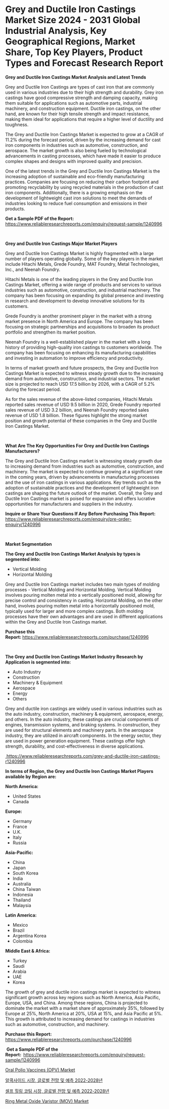 <p><h1>Grey and Ductile Iron Castings Market Size 2024 - 2031 Global Industrial Analysis, Key Geographical Regions, Market Share, Top Key Players, Product Types and Forecast Research Report</h1></p><p><strong>Grey and Ductile Iron Castings Market Analysis and Latest Trends</strong></p>
<p><p>Grey and Ductile Iron Castings are types of cast iron that are commonly used in various industries due to their high strength and durability. Grey iron castings have good compressive strength and damping capacity, making them suitable for applications such as automotive parts, industrial machinery, and construction equipment. Ductile iron castings, on the other hand, are known for their high tensile strength and impact resistance, making them ideal for applications that require a higher level of ductility and toughness.</p><p>The Grey and Ductile Iron Castings Market is expected to grow at a CAGR of 11.2% during the forecast period, driven by the increasing demand for cast iron components in industries such as automotive, construction, and aerospace. The market growth is also being fueled by technological advancements in casting processes, which have made it easier to produce complex shapes and designs with improved quality and precision.</p><p>One of the latest trends in the Grey and Ductile Iron Castings Market is the increasing adoption of sustainable and eco-friendly manufacturing practices. Companies are focusing on reducing their carbon footprint and promoting recyclability by using recycled materials in the production of cast iron components. Additionally, there is a growing emphasis on the development of lightweight cast iron solutions to meet the demands of industries looking to reduce fuel consumption and emissions in their products.</p></p>
<p><strong>Get a Sample PDF of the Report:&nbsp;</strong> <a href="https://www.reliableresearchreports.com/enquiry/request-sample/1240996">https://www.reliableresearchreports.com/enquiry/request-sample/1240996</a></p>
<p>&nbsp;</p>
<p><strong>Grey and Ductile Iron Castings Major Market Players</strong></p>
<p><p>Grey and Ductile Iron Castings Market is highly fragmented with a large number of players operating globally. Some of the key players in the market include Hitachi Metals, Grede Foundry, MAT Foundry, Metal Technologies, Inc., and Neenah Foundry.</p><p>Hitachi Metals is one of the leading players in the Grey and Ductile Iron Castings Market, offering a wide range of products and services to various industries such as automotive, construction, and industrial machinery. The company has been focusing on expanding its global presence and investing in research and development to develop innovative solutions for its customers.</p><p>Grede Foundry is another prominent player in the market with a strong market presence in North America and Europe. The company has been focusing on strategic partnerships and acquisitions to broaden its product portfolio and strengthen its market position.</p><p>Neenah Foundry is a well-established player in the market with a long history of providing high-quality iron castings to customers worldwide. The company has been focusing on enhancing its manufacturing capabilities and investing in automation to improve efficiency and productivity.</p><p>In terms of market growth and future prospects, the Grey and Ductile Iron Castings Market is expected to witness steady growth due to the increasing demand from automotive, construction, and industrial sectors. The market size is projected to reach USD 17.5 billion by 2026, with a CAGR of 5.2% during the forecast period.</p><p>As for the sales revenue of the above-listed companies, Hitachi Metals reported sales revenue of USD 9.5 billion in 2020, Grede Foundry reported sales revenue of USD 3.2 billion, and Neenah Foundry reported sales revenue of USD 1.8 billion. These figures highlight the strong market position and growth potential of these companies in the Grey and Ductile Iron Castings Market.</p></p>
<p>&nbsp;</p>
<p><strong>What Are The Key Opportunities For Grey and Ductile Iron Castings Manufacturers?</strong></p>
<p><p>The Grey and Ductile Iron Castings market is witnessing steady growth due to increasing demand from industries such as automotive, construction, and machinery. The market is expected to continue growing at a significant rate in the coming years, driven by advancements in manufacturing processes and the use of iron castings in various applications. Key trends such as the adoption of sustainable practices and the development of lightweight iron castings are shaping the future outlook of the market. Overall, the Grey and Ductile Iron Castings market is poised for expansion and offers lucrative opportunities for manufacturers and suppliers in the industry.</p></p>
<p><strong>Inquire or Share Your Questions If Any Before Purchasing This Report:</strong> <a href="https://www.reliableresearchreports.com/enquiry/pre-order-enquiry/1240996">https://www.reliableresearchreports.com/enquiry/pre-order-enquiry/1240996</a></p>
<p>&nbsp;</p>
<p><strong>Market Segmentation</strong></p>
<p><strong>The Grey and Ductile Iron Castings Market Analysis by types is segmented into:</strong></p>
<p><ul><li>Vertical Molding</li><li>Horizontal Molding</li></ul></p>
<p><p>Grey and Ductile Iron Castings market includes two main types of molding processes - Vertical Molding and Horizontal Molding. Vertical Molding involves pouring molten metal into a vertically positioned mold, allowing for precise control and consistency in casting. Horizontal Molding, on the other hand, involves pouring molten metal into a horizontally positioned mold, typically used for larger and more complex castings. Both molding processes have their own advantages and are used in different applications within the Grey and Ductile Iron Castings market.</p></p>
<p><strong>Purchase this Report:&nbsp;</strong><a href="https://www.reliableresearchreports.com/purchase/1240996">https://www.reliableresearchreports.com/purchase/1240996</a></p>
<p>&nbsp;</p>
<p><strong>The Grey and Ductile Iron Castings Market Industry Research by Application is segmented into:</strong></p>
<p><ul><li>Auto Industry</li><li>Construction</li><li>Machinery & Equipment</li><li>Aerospace</li><li>Energy</li><li>Others</li></ul></p>
<p><p>Grey and ductile iron castings are widely used in various industries such as the auto industry, construction, machinery & equipment, aerospace, energy, and others. In the auto industry, these castings are crucial components of engines, transmission systems, and braking systems. In construction, they are used for structural elements and machinery parts. In the aerospace industry, they are utilized in aircraft components. In the energy sector, they are used in power generation equipment. These castings offer high strength, durability, and cost-effectiveness in diverse applications.</p></p>
<p><a href="https://www.reliableresearchreports.com/grey-and-ductile-iron-castings-r1240996">&nbsp;https://www.reliableresearchreports.com/grey-and-ductile-iron-castings-r1240996</a></p>
<p><strong>In terms of Region, the Grey and Ductile Iron Castings Market Players available by Region are:</strong></p>
<p>
    <p> <strong> North America: </strong>
        <ul>
            <li>United States</li>
            <li>Canada</li>
        </ul>
        </p> 
    <p> <strong> Europe: </strong>
        <ul>
            <li>Germany</li>
            <li>France</li>
            <li>U.K.</li>
            <li>Italy</li>
            <li>Russia</li>
        </ul>
        </p> 
    <p> <strong> Asia-Pacific: </strong>
        <ul>
            <li>China</li>
            <li>Japan</li>
            <li>South Korea</li>
            <li>India</li>
            <li>Australia</li>
            <li>China Taiwan</li>
            <li>Indonesia</li>
            <li>Thailand</li>
            <li>Malaysia</li>
        </ul>
        </p> 
    <p> <strong> Latin America: </strong>
        <ul>
            <li>Mexico</li>
            <li>Brazil</li>
            <li>Argentina Korea</li>
            <li>Colombia</li>
        </ul>
        </p> 
    <p> <strong> Middle East & Africa: </strong>
        <ul>
            <li>Turkey</li>
            <li>Saudi</li>
            <li>Arabia</li>
            <li>UAE</li>
            <li>Korea</li>
        </ul>
    </p>
    </p>
<p><p>The growth of grey and ductile iron castings market is expected to witness significant growth across key regions such as North America, Asia Pacific, Europe, USA, and China. Among these regions, China is projected to dominate the market with a market share of approximately 35%, followed by Europe at 25%, North America at 20%, USA at 15%, and Asia Pacific at 5%. This growth is attributed to increasing demand for castings in industries such as automotive, construction, and machinery.</p></p>
<p><strong>Purchase this Report: </strong><a href="https://www.reliableresearchreports.com/purchase/1240996">https://www.reliableresearchreports.com/purchase/1240996</a></p>
<p>&nbsp;<strong>Get a Sample PDF of the Report:&nbsp;&nbsp;</strong><a href="https://www.reliableresearchreports.com/enquiry/request-sample/1240996">https://www.reliableresearchreports.com/enquiry/request-sample/1240996</a></p>
<p><strong></strong></p>
<p><p><a href="https://github.com/RickHolmes3/Market-Research-Report-List-5/blob/main/oral-polio-vaccines-opv-market.md">Oral Polio Vaccines (OPV) Market</a></p><p><a href="https://github.com/CliftonFisher9067/Market-Research-Report-List-2/blob/main/9227289131304.md">알콕사이드 시장, 글로벌 전망 및 예측 2022-2028년</a></p><p><a href="https://github.com/vskv4779xr1/Market-Research-Report-List-3/blob/main/4753183131303.md">셀프 힐링 코팅 시장, 글로벌 전망 및 예측 2022-2028년</a></p><p><a href="https://github.com/refatkhan11277/Market-Research-Report-List-1/blob/main/ring-metal-oxide-varistor-mov-market.md">Ring Metal Oxide Varistor (MOV) Market</a></p></p>